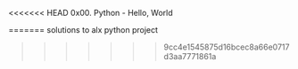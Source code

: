 <<<<<<< HEAD
0x00. Python - Hello, World

=======
solutions to alx python project
>>>>>>> 9cc4e1545875d16bcec8a66e0717d3aa7771861a
